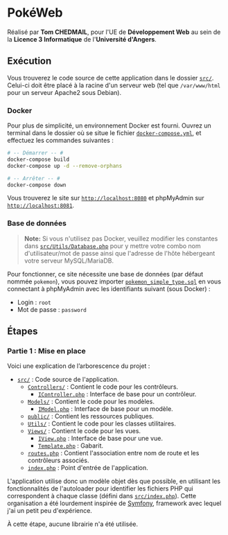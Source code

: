 # PokéWeb
Réalisé par **Tom CHEDMAIL**, pour l'UE de **Développement Web** au sein de la **Licence 3 Informatique** de l'**Université d'Angers**.

## Exécution
Vous trouverez le code source de cette application dans le dossier [`src/`](src/). Celui-ci doit être placé à la racine d'un serveur web (tel que `/var/www/html` pour un serveur Apache2 sous Debian).

### Docker
Pour plus de simplicité, un environnement Docker est fourni. Ouvrez un terminal dans le dossier où se situe le fichier [`docker-compose.yml`](docker-compose.yml), et effectuez les commandes suivantes :
```bash
# -- Démarrer -- #
docker-compose build
docker-compose up -d --remove-orphans

# -- Arrêter -- #
docker-compose down
```

Vous trouverez le site sur [`http://localhost:8080`](http://localhost:8080) et phpMyAdmin sur [`http://localhost:8081`](http://localhost:8081).

### Base de données
> **Note:** Si vous n'utilisez pas Docker, veuillez modifier les constantes dans [`src/Utils/Database.php`](./src/Utils/Database.php) pour y mettre votre combo nom d'utilisateur/mot de passe ainsi que l'adresse de l'hôte hébergeant votre serveur MySQL/MariaDB.

Pour fonctionner, ce site nécessite une base de données (par défaut nommée `pokemon`), vous pouvez importer [`pokemon_simple_type.sql`](pokemon_simple_type.sql) en vous connectant à phpMyAdmin avec les identifiants suivant (sous Docker) :
- Login : `root`
- Mot de passe : `password`

## Étapes
### Partie 1 : Mise en place
Voici une explication de l’arborescence du projet :
- [`src/`](src/) : Code source de l'application.
  - [`Controllers/`](src/Controllers) : Contient le code pour les contrôleurs.
    - [`IController.php`](src/Controllers/IController.php) : Interface de base pour un contrôleur.
  - [`Models/`](src/Models) : Contient le code pour les modèles.
    - [`IModel.php`](src/Models/IModel.php) : Interface de base pour un modèle.
  - [`public/`](src/public) : Contient les ressources publiques.
  - [`Utils/`](src/Utils) : Contient le code pour les classes utilitaires.
  - [`Views/`](src/Views) : Contient le code pour les vues.
    - [`IView.php`](src/Views/IView.php) : Interface de base pour une vue.
    - [`Template.php`](src/Views/Template.php) : Gabarit.
  - [`routes.php`](src/routes.php) : Contient l'association entre nom de route et les contrôleurs associés.
  - [`index.php`](src/index.php) : Point d'entrée de l'application.

L'application utilise donc un modèle objet dès que possible, en utilisant les fonctionnalités de l'autoloader pour identifier les fichiers PHP qui correspondent à chaque classe (défini dans [`src/index.php`](src/index.php)). Cette organisation a été lourdement inspirée de [Symfony](https://symfony.com/), framework avec lequel j'ai un petit peu d'expérience.

À cette étape, aucune librairie n'a été utilisée.
